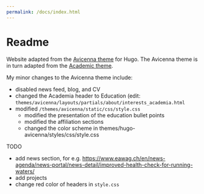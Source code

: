 ```yaml
---
permalink: /docs/index.html
---
```


# Readme
Website adapted from the [Avicenna theme](https://github.com/hadisinaee/avicenna) for Hugo. The Avicenna theme is in turn adapted from the [Academic theme](https://themes.gohugo.io/themes/hugo-academic/).

My minor changes to the Avicenna theme include:

- disabled news feed, blog, and CV
- changed the Academia header to Education (edit: `themes/avicenna/layouts/partials/about/interests_academia.html`
- modified `/themes/avicenna/static/css/style.css`
    - modified the presentation of the education bullet points
    - modified the affiliation sections
    - changed the color scheme in themes/hugo-avicenna/styles/css/style.css

TODO
- add news section, for e.g.
https://www.eawag.ch/en/news-agenda/news-portal/news-detail/improved-health-check-for-running-waters/
- add projects
- change red color of headers in `style.css`
